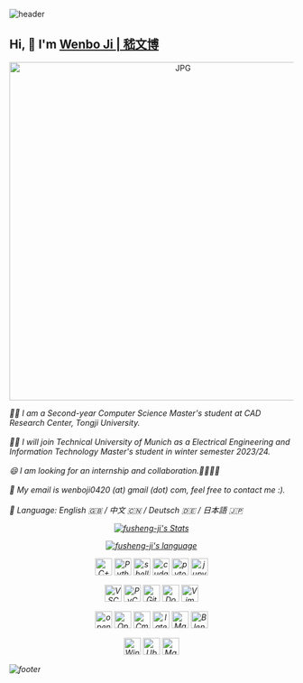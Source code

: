 ![header](https://capsule-render.vercel.app/api?type=waving&&color=gradient&height=80&section=header&fontSize=90) 
## Hi, 👋  I'm <a href="https://fusheng-ji.github.io/" target="_blank">Wenbo Ji | 嵇文博</a> 

<!-- <img align="left" alt="GIF" src="https://media.giphy.com/media/LnQjpWaON8nhr21vNW/giphy.gif" width="80" title="Say HI">  -->
<p align="center">
<img  alt="JPG" src="https://user-images.githubusercontent.com/36562829/153739458-8211699c-4b67-4b41-898f-914bf40b48e8.jpg" width="600" title="Say HI">
</p>

<em>🙋‍♂️  I am a Second-year Computer Science Master's student at CAD Research Center, Tongji University. 
<br><br>
<em>👨‍🎓  I will join Technical University of Munich as a Electrical Engineering and Information Technology Master's student in winter semester 2023/24. 
<br><br>
<em>😄  I am looking for an internship and collaboration.🙋‍♂️🙋‍♂️</em>
<br><br>
<em>💬 My email is wenboji0420 (at) gmail (dot) com, feel free to contact me :).</em>
<br><br>
<em>🖖  Language: English 🇬🇧 / 中文 🇨🇳 / Deutsch 🇩🇪 / 日本語 🇯🇵</em>



<p align="center">
  <a href="https://github.com/fusheng-ji" class="rich-diff-level-one">
    <img src="https://github-readme-stats.vercel.app/api?username=fusheng-ji" alt="fusheng-ji's Stats" >
  </a>
</p>
<p align="center">
  <a href="https://github.com/fusheng-ji" class="rich-diff-level-one">
    <img src="https://github-readme-stats.vercel.app/api/top-langs/?username=fusheng-ji&layout=compact" alt="fusheng-ji's language" >
  </a>
</p>

<p align="center">
  <img height="30" src="https://img.shields.io/badge/c++-%2300599C.svg?style=for-the-badge&logo=c%2B%2B&logoColor=white" alt="C++" title="C++">
  <img height="30" src="https://img.shields.io/badge/python-3670A0?style=for-the-badge&logo=python&logoColor=ffdd54" alt="Python" title="Python">
  <img height="30" src="https://img.shields.io/badge/shell_script-%23121011.svg?style=for-the-badge&logo=gnu-bash&logoColor=white" alt="shell" title="shell">
  <img height="30" src="https://img.shields.io/badge/nVIDIA-%2376B900.svg?style=for-the-badge&logo=nVIDIA&logoColor=white" alt="cuda" title="cuda">
  <img height="30" src="https://img.shields.io/badge/PyTorch-%23EE4C2C.svg?style=for-the-badge&logo=PyTorch&logoColor=white" alt="pytorch" title="pytorch">
  <img height="30" src="https://img.shields.io/badge/jupyter-%23FA0F00.svg?style=for-the-badge&logo=jupyter&logoColor=white" title="jupyter-notebook">
</p>

<p align="center">
<img height="30" src="https://img.shields.io/badge/Visual%20Studio%20Code-0078d7.svg?style=for-the-badge&logo=visual-studio-code&logoColor=white" alt="VSCode" title="VSCode">
<img height="30" src="https://img.shields.io/badge/pycharm-143?style=for-the-badge&logo=pycharm&logoColor=black&color=black&labelColor=green" alt="PyCharm" title="PyCharm">
<img height="30" src="https://img.shields.io/badge/git-%23F05033.svg?style=for-the-badge&logo=git&logoColor=white" alt="Git" title="Git">
<img height="30" src="https://img.shields.io/badge/docker-%230db7ed.svg?style=for-the-badge&logo=docker&logoColor=white" alt="Docker" title="Docker">
<img height="30" src="https://img.shields.io/badge/VIM-%2311AB00.svg?style=for-the-badge&logo=vim&logoColor=white" alt="Vim" title="Vim">
</p>
  
<p align="center">
<img height="30" src="https://img.shields.io/badge/OpenGL-%23FFFFFF.svg?style=for-the-badge&logo=opengl" alt="opengl" title="opengl">
<img height="30" src="https://img.shields.io/badge/opencv-%23white.svg?style=for-the-badge&logo=opencv&logoColor=white" alt="OpenCV" title="OpenCV">
<img height="30" src="https://img.shields.io/badge/CMake-%23008FBA.svg?style=for-the-badge&logo=cmake&logoColor=white" alt="Cmake" title="Cmake">
<img height="30" src="https://img.shields.io/badge/latex-%23008080.svg?style=for-the-badge&logo=latex&logoColor=white" alt="latex" title="latex">
<img height="30" src="https://img.shields.io/badge/markdown-%23000000.svg?style=for-the-badge&logo=markdown&logoColor=white" alt="Markdown" title="MarkDown">
<img height="30" src="https://img.shields.io/badge/blender-%23F5792A.svg?style=for-the-badge&logo=blender&logoColor=white" alt="Blender" title="Blender">
</p>

<p align="center">
<img height="30" src="https://img.shields.io/badge/Windows-0078D6?style=for-the-badge&logo=windows&logoColor=white" alt="Windows" title="Windows">
<img height="30" src="https://img.shields.io/badge/Ubuntu-E95420?style=for-the-badge&logo=ubuntu&logoColor=white" alt="Ubuntu" title="Ubuntu">
<img height="30" src="https://img.shields.io/badge/mac%20os-000000?style=for-the-badge&logo=macos&logoColor=F0F0F0" alt="MacOS" title="MacOS">
</p>
  
![footer](https://capsule-render.vercel.app/api?type=waving&&color=gradient&height=80&section=footer&fontSize=90)
